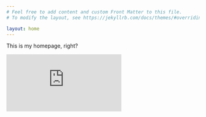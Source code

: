 ```yaml
---
# Feel free to add content and custom Front Matter to this file.
# To modify the layout, see https://jekyllrb.com/docs/themes/#overriding-theme-defaults

layout: home
---
```


This is my homepage, right?

<iframe src="https://tryhackme.com/api/v2/badges/public-profile?userPublicId=476494" style='border:none;'></iframe>
